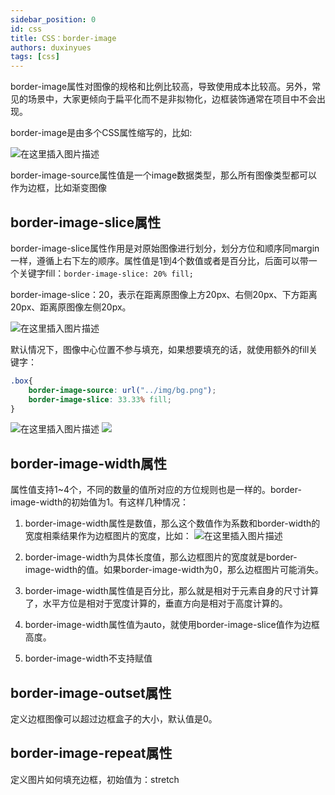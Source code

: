 ```yaml
---
sidebar_position: 0
id: css
title: CSS：border-image
authors: duxinyues
tags: [css]
---
```


border-image属性对图像的规格和比例比较高，导致使用成本比较高。另外，常见的场景中，大家更倾向于扁平化而不是非拟物化，边框装饰通常在项目中不会出现。

border-image是由多个CSS属性缩写的，比如:

![在这里插入图片描述](https://img-blog.csdnimg.cn/cb4bd8a7c0764cde8cd6e2a6418db54e.png)

border-image-source属性值是一个image数据类型，那么所有图像类型都可以作为边框，比如渐变图像

## border-image-slice属性

border-image-slice属性作用是对原始图像进行划分，划分方位和顺序同margin一样，遵循上右下左的顺序。属性值是1到4个数值或者是百分比，后面可以带一个关键字fill：`border-image-slice: 20% fill;`

border-image-slice：20，表示在距离原图像上方20px、右侧20px、下方距离20px、距离原图像左侧20px。

![在这里插入图片描述](https://img-blog.csdnimg.cn/9c7e41f057a0402daff6689037352a9a.png)

默认情况下，图像中心位置不参与填充，如果想要填充的话，就使用额外的fill关键字：

```css
.box{
	border-image-source: url("../img/bg.png");
	border-image-slice: 33.33% fill;
}
```

![在这里插入图片描述](https://img-blog.csdnimg.cn/621b72d4c4554ae18af86967b92e6e6e.png)
![](https://img-blog.csdnimg.cn/244c874c190c4ad3920ce140eb5f2471.png)

## border-image-width属性

属性值支持1~4个，不同的数量的值所对应的方位规则也是一样的。border-image-width的初始值为1。有这样几种情况：

1. border-image-width属性是数值，那么这个数值作为系数和border-width的宽度相乘结果作为边框图片的宽度，比如：
![在这里插入图片描述](https://img-blog.csdnimg.cn/bf0614f3da8747289022a86423f053ce.png)

2. border-image-width为具体长度值，那么边框图片的宽度就是border-image-width的值。如果border-image-width为0，那么边框图片可能消失。

3. border-image-width属性值是百分比，那么就是相对于元素自身的尺寸计算了，水平方位是相对于宽度计算的，垂直方向是相对于高度计算的。

4. border-image-width属性值为auto，就使用border-image-slice值作为边框高度。

5. border-image-width不支持赋值

## border-image-outset属性 
定义边框图像可以超过边框盒子的大小，默认值是0。

## border-image-repeat属性
定义图片如何填充边框，初始值为：stretch

